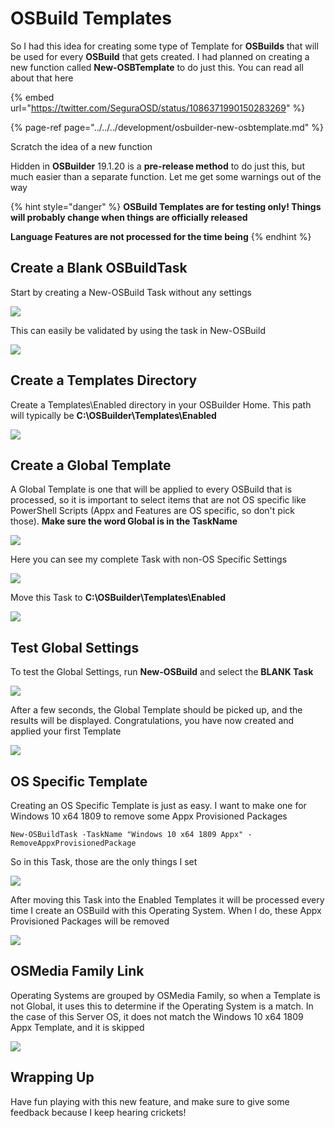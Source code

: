 # OSBuild Templates

So I had this idea for creating some type of Template for **OSBuilds** that will be used for every **OSBuild** that gets created.  I had planned on creating a new function called **New-OSBTemplate** to do just this.  You can read all about that here

{% embed url="https://twitter.com/SeguraOSD/status/1086371990150283269" %}

{% page-ref page="../../../development/osbuilder-new-osbtemplate.md" %}

Scratch the idea of a new function

Hidden in **OSBuilder** 19.1.20 is a **pre-release method** to do just this, but much easier than a separate function.  Let me get some warnings out of the way

{% hint style="danger" %}
**OSBuild Templates are for testing only!  Things will probably change when things are officially released**

**Language Features are not processed for the time being**
{% endhint %}

## Create a Blank OSBuildTask

Start by creating a New-OSBuild Task without any settings

![](../../../.gitbook/assets/2019-01-21_0-26-42.png)

This can easily be validated by using the task in New-OSBuild

![](../../../.gitbook/assets/2019-01-21_0-29-58.png)

## Create a Templates Directory

Create a Templates\Enabled directory in your OSBuilder Home.  This path will typically be **C:\OSBuilder\Templates\Enabled**

![](../../../.gitbook/assets/2019-01-21_0-33-16.png)

## Create a Global Template

A Global Template is one that will be applied to every OSBuild that is processed, so it is important to select items that are not OS specific like PowerShell Scripts \(Appx and Features are OS specific, so don't pick those\).  **Make sure the word Global is in the TaskName**

![](../../../.gitbook/assets/2019-01-21_0-43-01.png)

Here you can see my complete Task with non-OS Specific Settings

![](../../../.gitbook/assets/2019-01-21_0-44-40.png)

Move this Task to **C:\OSBuilder\Templates\Enabled**

![](../../../.gitbook/assets/2019-01-21_0-46-02.png)

## Test Global Settings

To test the Global Settings, run **New-OSBuild** and select the **BLANK Task**

![](../../../.gitbook/assets/2019-01-21_0-47-34.png)

After a few seconds, the Global Template should be picked up, and the results will be displayed.  Congratulations, you have now created and applied your first Template

![](../../../.gitbook/assets/2019-01-21_0-49-39.png)

## OS Specific Template

Creating an OS Specific Template is just as easy.  I want to make one for Windows 10 x64 1809 to remove some Appx Provisioned Packages

```text
New-OSBuildTask -TaskName "Windows 10 x64 1809 Appx" -RemoveAppxProvisionedPackage
```

So in this Task, those are the only things I set

![](../../../.gitbook/assets/2019-01-21_0-54-37.png)

After moving this Task into the Enabled Templates it will be processed every time I create an OSBuild with this Operating System.  When I do, these Appx Provisioned Packages will be removed

![](../../../.gitbook/assets/2019-01-21_0-56-19.png)

## OSMedia Family Link

Operating Systems are grouped by OSMedia Family, so when a Template is not Global, it uses this to determine if the Operating System is a match.  In the case of this Server OS, it does not match the Windows 10 x64 1809 Appx Template, and it is skipped

![](../../../.gitbook/assets/2019-01-21_0-59-21.png)

## Wrapping Up

Have fun playing with this new feature, and make sure to give some feedback because I keep hearing crickets!

